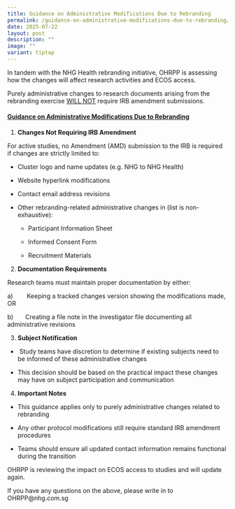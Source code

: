 ```yaml
---
title: Guidance on Administrative Modifications Due to Rebranding
permalink: /guidance-on-administrative-modifications-due-to-rebranding/
date: 2025-07-22
layout: post
description: ""
image: ""
variant: tiptap
---
```

<p>In tandem with the NHG Health rebranding initiative, OHRPP is assessing
how the changes will affect research activities and ECOS access.</p>
<p>Purely administrative changes to research documents arising from the rebranding
exercise <u>WILL NOT</u> require IRB amendment submissions.</p>
<p></p>
<h4><strong><u>Guidance on Administrative Modifications Due to Rebranding</u></strong></h4>
<ol data-tight="true" class="tight">
<li>
<p><strong>Changes Not Requiring IRB Amendment</strong>
</p>
</li>
</ol>
<p>For active studies, no Amendment (AMD) submission to the IRB is required
if changes are strictly limited to:</p>
<ul data-tight="true" class="tight">
<li>
<p>Cluster logo and name updates (e.g. NHG to NHG Health)</p>
</li>
<li>
<p>Website hyperlink modifications</p>
</li>
<li>
<p>Contact email address revisions</p>
</li>
<li>
<p>Other rebranding-related administrative changes in (list is non-exhaustive):</p>
<ul data-tight="true" class="tight">
<li>
<p>Participant Information Sheet</p>
</li>
<li>
<p>Informed Consent Form</p>
</li>
<li>
<p>Recruitment Materials</p>
</li>
</ul>
</li>
</ul>
<p></p>
<ol start="2" data-tight="true" class="tight">
<li>
<p><strong>Documentation Requirements</strong>
</p>
</li>
</ol>
<p>Research teams must maintain proper documentation by either:</p>
<p>a)&nbsp;&nbsp;&nbsp;&nbsp;&nbsp;&nbsp;&nbsp; Keeping a tracked changes
version showing the modifications made, OR</p>
<p>b)&nbsp;&nbsp;&nbsp;&nbsp;&nbsp;&nbsp; Creating a file note in the investigator
file documenting all administrative revisions</p>
<p></p>
<ol start="3" data-tight="true" class="tight">
<li>
<p><strong>Subject Notification</strong>
</p>
</li>
</ol>
<ul data-tight="true" class="tight">
<li>
<p>&nbsp;Study teams have discretion to determine if existing subjects need
to be informed of these administrative changes</p>
</li>
<li>
<p>This decision should be based on the practical impact these changes may
have on subject participation and communication</p>
</li>
</ul>
<p></p>
<ol start="4" data-tight="true" class="tight">
<li>
<p><strong>Important Notes</strong>
</p>
</li>
</ol>
<ul data-tight="true" class="tight">
<li>
<p>This guidance applies only to purely administrative changes related to
rebranding</p>
</li>
<li>
<p>Any other protocol modifications still require standard IRB amendment
procedures</p>
</li>
<li>
<p>Teams should ensure all updated contact information remains functional
during the transition</p>
</li>
</ul>
<p>OHRPP is reviewing the impact on ECOS access to studies and will update
again.</p>
<p>If you have any questions on the above, please write in to <a rel="noopener noreferrer nofollow" target="_blank">OHRPP@nhg.com.sg</a>
</p>
<p>&nbsp;</p>